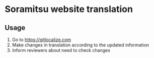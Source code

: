 # Soramitsu website translation

## Usage

1. Go to https://gitlocalize.com
2. Make changes in translation according to the updated information
3. Inform reviewers about need to check changes
